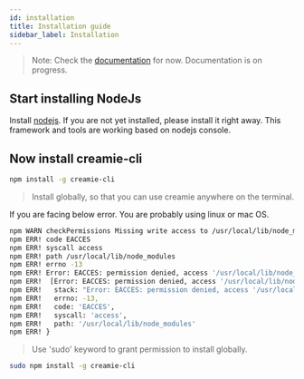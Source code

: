 ```yaml
---
id: installation
title: Installation guide
sidebar_label: Installation
---
```


> Note: Check the [documentation](https://github.com/haribalajiravi/creamie-cli) for now. Documentation is on progress.

## Start installing NodeJs 

Install [nodejs](https://nodejs.org/en/). If you are not yet installed, please install it right away. This framework and tools are working based on nodejs console.

## Now install creamie-cli

```sh
npm install -g creamie-cli
```

> Install globally, so that you can use creamie anywhere on the terminal.

If you are facing below error. You are probably using linux or mac OS.

```sh
npm WARN checkPermissions Missing write access to /usr/local/lib/node_modules
npm ERR! code EACCES
npm ERR! syscall access
npm ERR! path /usr/local/lib/node_modules
npm ERR! errno -13
npm ERR! Error: EACCES: permission denied, access '/usr/local/lib/node_modules'
npm ERR!  [Error: EACCES: permission denied, access '/usr/local/lib/node_modules'] {
npm ERR!   stack: "Error: EACCES: permission denied, access '/usr/local/lib/node_modules'",
npm ERR!   errno: -13,
npm ERR!   code: 'EACCES',
npm ERR!   syscall: 'access',
npm ERR!   path: '/usr/local/lib/node_modules'
npm ERR! }
```

> Use 'sudo' keyword to grant permission to install globally.

```sh
sudo npm install -g creamie-cli
```
